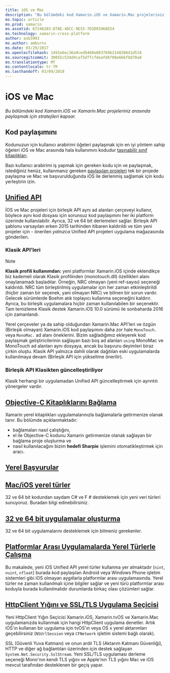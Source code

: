 ```yaml
---
title: iOS ve Mac
description: "Bu bölümdeki kod Xamarin.iOS ve Xamarin.Mac projeleriniz arasında paylaşmak için stratejileri kapsar."
ms.topic: article
ms.prod: xamarin
ms.assetid: 67246203-D78E-4DCC-9E55-7D3D93968E54
ms.technology: xamarin-cross-platform
author: asb3993
ms.author: amburns
ms.date: 03/29/2017
ms.openlocfilehash: 1491e6ec36a9ced9460e083769b2148386d1d518
ms.sourcegitcommit: 30055c534d9caf5dffcfdeafd6f08e666fb870a8
ms.translationtype: MT
ms.contentlocale: tr-TR
ms.lasthandoff: 03/09/2018
---
```

# <a name="ios-and-mac"></a>iOS ve Mac

_Bu bölümdeki kod Xamarin.iOS ve Xamarin.Mac projeleriniz arasında paylaşmak için stratejileri kapsar._

## <a name="code-sharing"></a>Kod paylaşımını

Kodunuzun için kullanıcı arabirimi öğeleri paylaşmak için en iyi yöntem sahip öğeleri iOS ve Mac arasında hala kullanımını kodudur [taşınabilir sınıf kitaplıkları](~/cross-platform/app-fundamentals/pcl.md).

Bazı kullanıcı arabirimi iş yapmak için gereken kodu için ve paylaşmak, istediğiniz henüz, kullanmanız gereken [paylaşılan projeleri](~/cross-platform/app-fundamentals/shared-projects.md) tek bir projede paylaşma ve Mac ve başvurulduğunda iOS ile derlenmiş sağlamak için kodu yerleştirin izin.

##  <a name="unified-apiunifiedindexmd"></a>[Unified API](unified/index.md)

İOS ve Mac projeleri için birleşik API aynı ad alanları çerçeveyi kullanır, böylece aynı kod dosyası için sorunsuz kod paylaşımını her iki platform üzerinde kullanılabilir. Ayrıca, 32 ve 64 bit derlemeleri sağlar. Birleşik API şablonu varsayılan erken 2015 tarihinden itibaren kaldırıldı ve tüm yeni projeler için - önerilen *yalnızca* Unified API projeleri uygulama mağazasında gönderilen.

### <a name="classic-apis"></a>Klasik API'leri

> [!NOTE]
> **Klasik profili kullanımdan:** yeni platformlar Xamarin.iOS içinde eklendikçe biz kademeli olarak Klasik profilinden (monotouch.dll) özellikleri alanı onaylanamadı başladılar. Örneğin, NRC olmayan (yeni ref-sayısı) seçeneği kaldırıldı. NRC tüm birleştirilmiş uygulamalar için her zaman etkinleştirildi (hiçbir zaman bir seçenek, yani olmayan NRC) ve bilinen bir sorun vardır. Gelecek sürümlerde Boehm atık toplayıcı kullanma seçeneğini kaldırır. Ayrıca, bu birleşik uygulamalara hiçbir zaman kullanılabilen bir seçenektir. Tam temizleme Klasik destek Xamarin.iOS 10.0 sürümü ile sonbaharda 2016 için zamanlandı.

Yerel çerçeveler ya da sahip olduğundan Xamarin.Mac API'leri ve özgün (Birleşik olmayan) Xamarin.iOS kod paylaşımını daha zor hale `MonoTouch.` veya `MonoMac.` ad alanı öneklerini.  Bizim sağladığımız ekleyerek kod paylaşmak geliştiricilerinin sağlayan bazı boş ad alanları `using` MonoMac ve MonoTouch ad alanları aynı dosyaya, ancak bu başvuru deyimleri biraz çirkin oluştu. Klasik API yalnızca dahili olarak dağıtılan eski uygulamalarda kullanılmaya devam (Birleşik API için yükseltme önerilir).


### <a name="updating-from-classic-to-the-unified-api"></a>Birleşik API Klasikten güncelleştiriliyor

Klasik herhangi bir uygulamadan Unified API güncelleştirmek için ayrıntılı yönergeler vardır.

## <a name="binding-objective-c-librariesbindingindexmd"></a>[Objective-C Kitaplıklarını Bağlama](binding/index.md)

Xamarin yerel kitaplıkları uygulamalarınızla bağlamalarla getirmenize olanak tanır. Bu bölümde açıklanmaktadır:

- bağlamaları nasıl çalıştığını,
- el ile Objective-C kodunu Xamarin getirmenize olanak sağlayan bir bağlama proje oluşturma ve
- nasıl kullanılacağını bizim **hedefi Sharpie** işlemini otomatikleştirmek için aracı.

## <a name="native-referencesnative-referencesmd"></a>[Yerel Başvurular](native-references.md)



##  <a name="macios-native-typesnativetypesmd"></a>[Mac/iOS yerel türler](nativetypes.md)

32 ve 64 bit kodundan saydam C# ve F # desteklemek için yeni veri türleri sunuyoruz.   Buradan bilgi edinebilirsiniz.

##  <a name="building-32-and-64-bit-apps32-and-64indexmd"></a>[32 ve 64 bit uygulamalar oluşturma](32-and-64/index.md)

32 ve 64 bit uygulamalarını desteklemek için bilmeniz gerekenler.

## <a name="working-with-native-types-in-cross-platform-appsnative-types-cross-platformmd"></a>[Platformlar Arası Uygulamalarda Yerel Türlerle Çalışma](native-types-cross-platform.md)

Bu makalede, yeni iOS Unified API yerel türler kullanma yer almaktadır (`nint`, `nuint`, `nfloat`) burada kod paylaşılan Android veya Windows Phone işletim sistemleri gibi iOS olmayan aygıtlarla platformlar arası uygulamasında.
Yerel türler ne zaman kullanılmalı içine bilgiler sağlar ve yeni türü platformlar arası koduyla burada kullanılmalıdır durumlarda birkaç olası çözümleri sağlar.


## <a name="httpclient-stack-and-ssltls-implementation-selectorhttp-stackmd"></a>[HttpClient Yığını ve SSL/TLS Uygulama Seçicisi](http-stack.md)

Yeni HttpClient Yığın Seçicisi Xamarin.iOS, Xamarin.tvOS ve Xamarin.Mac uygulamanızda kullanmak için hangi HttpClient uygulama denetler. Artık iOS'ın kullanan bir uygulama için tvOS'ın veya OS x yerel aktarımları geçebilirsiniz (`NSUrlSession` veya `CFNetwork` işletim sistemi bağlı olarak).

SSL (Güvenli Yuva Katmanı) ve onun ardıl TLS (Aktarım Katmanı Güvenliği), HTTP ve diğer ağ bağlantıları üzerinden için destek sağlayan `System.Net.Security.SslStream`. Yeni SSL/TLS uygulaması derleme seçeneği Mono'nın kendi TLS yığını ve Apple'nın TLS yığını Mac ve iOS mevcut tarafından desteklenen bir geçiş yapar.
